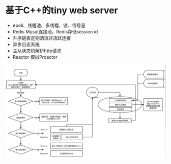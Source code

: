 # 基于C++的tiny web server

- epoll、线程池、多线程、锁、信号量
- Redis Mysql连接池，Redis存储session id
- 升序链表定期清理非活跃连接
- 异步日志系统
- 主从状态机解析http请求
- Reactor 模拟Proactor

![avatar](项目说明.png)